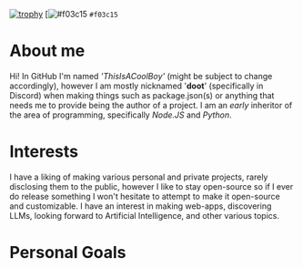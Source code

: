 [![trophy](https://github-profile-trophy.vercel.app/?username=ThisIsACoolBoy)](https://github.com/ryo-ma/github-profile-trophy)
[![#f03c15](https://placehold.co/15x15/f03c15/f03c15.png) `#f03c15`
# About me
Hi! In GitHub I'm named _'ThisIsACoolBoy'_ (might be subject to change accordingly), however I am mostly nicknamed '__doot__' (specifically in Discord) when making things such as package.json(s) or anything that needs me to provide being the author of a project. I am an _early_ inheritor of the area of programming, specifically *Node.JS* and *Python*.
# Interests
I have a liking of making various personal and private projects, rarely disclosing them to the public, however I like to stay open-source so if I ever do release something I won't hesitate to attempt to make it open-source and customizable. I have an interest in making web-apps, discovering LLMs, looking forward to Artificial Intelligence, and other various topics.
# Personal Goals
